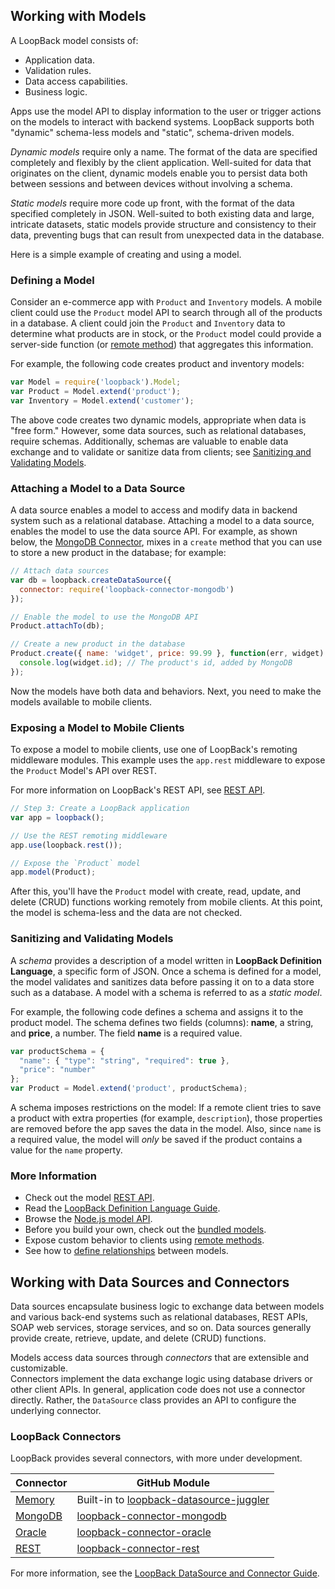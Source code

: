 ## Working with Models

A LoopBack model consists of:

 - Application data.
 - Validation rules.
 - Data access capabilities.
 - Business logic.

Apps use the model API to display information to the user or trigger actions
on the models to interact with backend systems.  LoopBack supports both "dynamic" schema-less models and "static", schema-driven models.

_Dynamic models_ require only a name.  The format of the data are specified completely and flexibly by the client application. Well-suited for data that originates on the client, dynamic models enable you to persist data both between sessions and between devices without involving a schema.

_Static models_ require more code up front, with the format of the data specified completely in JSON. Well-suited to both existing data and large, intricate datasets, static models provide structure and
consistency to their data, preventing bugs that can result from unexpected data in the database. 

Here is a simple example of creating and using a model.

<h3>Defining a Model</h3>

Consider an e-commerce app with `Product` and `Inventory` models.
A mobile client could use the `Product` model API to search through all of the
products in a database. A client could join the `Product` and `Inventory` data to
determine what products are in stock, or the `Product` model could provide a
server-side function (or [remote method](#remote-methods)) that aggregates this
information.

For example, the following code creates product and inventory models:

```js
var Model = require('loopback').Model;
var Product = Model.extend('product');
var Inventory = Model.extend('customer');
```

The above code creates two dynamic models, appropriate when data is "free form." However, some data sources, such as relational databases, require schemas. Additionally, schemas are valuable to enable data exchange and to validate or sanitize data from clients; see [Sanitizing and Validating Models](#sanitizing-and-validating-models).

<h3>Attaching a Model to a Data Source</h3>

A data source enables a model to access and modify data in backend system such as a relational database.
Attaching a model to a data source, enables the model to use the data source API.  For example, as shown below, the [MongoDB Connector](http://docs.strongloop.com/loopback-connector-mongodb), mixes in a `create` method that you can use to store a new product in the database; for example:

```js
// Attach data sources
var db = loopback.createDataSource({
  connector: require('loopback-connector-mongodb')
});

// Enable the model to use the MongoDB API
Product.attachTo(db);

// Create a new product in the database
Product.create({ name: 'widget', price: 99.99 }, function(err, widget) {
  console.log(widget.id); // The product's id, added by MongoDB
});
```

Now the models have both data and behaviors. Next, you need to make the models available to mobile clients.

<h3>Exposing a Model to Mobile Clients</h3>

To expose a model to mobile clients, use one of LoopBack's remoting middleware modules.
This example uses the `app.rest` middleware to expose the `Product` Model's API over REST.

For more information on LoopBack's REST API, see [REST API](#rest-api).

```js
// Step 3: Create a LoopBack application
var app = loopback();

// Use the REST remoting middleware
app.use(loopback.rest());

// Expose the `Product` model
app.model(Product);
```

After this, you'll have the `Product` model with create, read, update, and delete (CRUD) functions working remotely
from mobile clients. At this point, the model is schema-less and the data are not checked.

<h3>Sanitizing and Validating Models</h3>

A *schema* provides a description of a model written in **LoopBack Definition Language**, a specific form of JSON. Once a schema is defined for a model, the model validates and sanitizes data before passing it on to a data store such as a database.  A model with a schema is referred to as a _static model_.

For example, the following code defines a schema and assigns it to the product model.  The schema defines two fields (columns): **name**, a string, and **price**, a number.  The field **name** is a required value.

```js
var productSchema = {
  "name": { "type": "string", "required": true },
  "price": "number"
};
var Product = Model.extend('product', productSchema);
```

A schema imposes restrictions on the model: If a remote client tries to save a product with extra properties
(for example, `description`), those properties are removed before the app saves the data in the model.
Also, since `name` is a required value, the model will _only_ be saved if the product contains a value for the `name` property.

<h3>More Information</h3>

- Check out the model [REST API](#rest-api).
- Read the
[LoopBack Definition Language Guide](http://docs.strongloop.com/loopback-datasource-juggler#loopback-definition-language-guide).
- Browse the [Node.js model API](#model).
- Before you build your own, check out the [bundled models](#bundled-models).
- Expose custom behavior to clients using [remote methods](#remote-methods).
- See how to [define relationships](#relationships) between models.

## Working with Data Sources and Connectors

Data sources encapsulate business logic to exchange data between models and various back-end systems such as
relational databases, REST APIs, SOAP web services, storage services, and so on.
Data sources generally provide create, retrieve, update, and delete (CRUD) functions. 

Models access data sources through _connectors_ that are extensible and customizable.  
Connectors implement the data exchange logic using database drivers or other
client APIs. In general, application code does not use a connector directly.
Rather, the `DataSource` class provides an API to configure the underlying connector.

<h3> LoopBack Connectors</h3>

LoopBack provides several connectors, with more under development.

| Connector | GitHub Module                                                                           |
| --------- | -------------------------------------------------------------------------------------- |
| [Memory](/loopback-datasource-juggler/)    | Built-in to [loopback-datasource-juggler](https://github.com/strongloop/loopback-datasource-juggler)                  |
| [MongoDB](/loopback-connector-mongodb/)   | [loopback-connector-mongodb](https://github.com/strongloop/loopback-connector-mongodb) |
| [Oracle](/loopback-connector-oracle/)    | [loopback-connector-oracle](https://github.com/strongloop/loopback-connector-oracle)   |
| [REST](/loopback-connector-rest/)      | [loopback-connector-rest](https://github.com/strongloop/loopback-connector-rest)       |

For more information, see the [LoopBack DataSource and Connector Guide](/loopback-datasource-juggler/#loopback-datasource-and-connector-guide).
